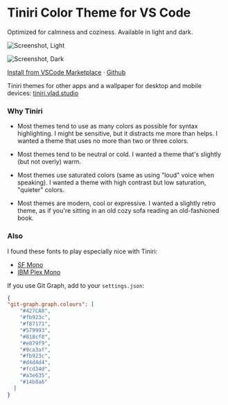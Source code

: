 # Tiniri Color Theme for VS Code

Optimized for calmness and coziness. Available in light and dark.

![Screenshot, Light](https://tiniri.vlad.studio/shots/vscode-light-h.png)

![Screenshot, Dark](https://tiniri.vlad.studio/shots/vscode-dark-h.png)

[Install from VSCode Marketplace](https://marketplace.visualstudio.com/items?itemName=vladstudio.vlad-studio-tiniri) · [Github](https://github.com/vladstudio/tiniri-vscode-theme)

Tiniri themes for other apps and a wallpaper for desktop and mobile devices: 
[tiniri.vlad.studio](https://tiniri.vlad.studio)

### Why Tiniri

- Most themes tend to use as many colors as possible for syntax highlighting. I might be sensitive, but it distracts me more than helps. I wanted a theme that uses no more than two or three colors.

- Most themes tend to be neutral or cold. I wanted a theme that's slightly (but not overly) warm.

- Most themes use saturated colors (same as using "loud" voice when speaking). I wanted a theme with high contrast but low saturation, "quieter" colors.

- Most themes are modern, cool or expressive. I wanted a slightly retro theme, as if you're sitting in an old cozy sofa reading an old-fashioned book.

### Also

I found these fonts to play especially nice with Tiniri:

- [SF Mono](https://developer.apple.com/fonts/)
- [IBM Plex Mono](https://www.ibm.com/plex/)

If you use Git Graph, add to your `settings.json`:

```json
{
"git-graph.graph.colours": [
    "#427CA8",
    "#fb923c",
    "#f87171",
    "#579993",
    "#818cf8",
    "#e879f9",
    "#9ca3af",
    "#fb923c",
    "#d4d4d4",
    "#fcd34d",
    "#a3e635",
    "#14b8a6"
  ]
}
```
